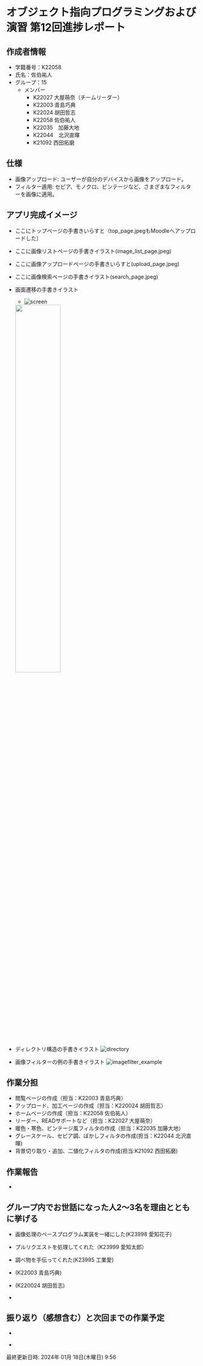 # オブジェクト指向プログラミングおよび演習 第12回進捗レポート

## 作成者情報

- 学籍番号：K22058
- 氏名：佐伯祐人
- グループ：15
  - メンバー
    - K22027 大屋萌奈（チームリーダー）
    - K22003 青島巧典
    - K22024 胡田哲志
    - K22058 佐伯祐人
    - K22035　加藤大地
    - K22044　北沢直暉
    - K21092 西田拓磨

## 仕様

- 画像アップロード: ユーザーが自分のデバイスから画像をアップロード。
- フィルター適用: セピア、モノクロ、ビンテージなど、さまざまなフィルターを画像に適用。

## アプリ完成イメージ

- ここにトップページの手書きいらすと（top_page.jpegもMoodleへアップロードした）
- ここに画像リストページの手書きイラスト(image_list_page.jpeg)
- ここに画像アップロードページの手書きいらすと(upload_page.jpeg)
- ここに画像検索ページの手書きイラスト(search_page.jpeg)

- 画面遷移の手書きイラスト
  + ![screen](https://github.com/YutoSaeki/lecture12/assets/109041401/0fab0925-3995-403e-a816-f601b19024c5)
  <img src="{https://github.com/YutoSaeki/lecture12/assets/109041401/0fab0925-3995-403e-a816-f601b19024c5}" width="50%">
- ディレクトリ構造の手書きイラスト
  ![directory](https://github.com/YutoSaeki/lecture12/assets/109041401/e96a93ba-0b8b-4e28-b561-f15d2b30bcc1)
- 画像フィルターの例の手書きイラスト
  ![imagefilter_example](https://github.com/YutoSaeki/lecture12/assets/109041401/af075342-2fa1-4e37-983b-79e4dbb89c3f)


## 作業分担

- 閲覧ページの作成（担当：K22003 青島巧典）
- アップロード、加工ページの作成（担当：K220024 胡田哲志）
- ホームページの作成（担当：K22058 佐伯祐人）
- リーダー、READサポートなど（担当：K22027 大屋萌奈）
- 暖色・寒色、ビンテージ風フィルタの作成（担当：K22035 加藤大地）
- グレースケール、セピア調、ぼかしフィルタの作成(担当：K22044 北沢直暉)
- 背景切り取り・追加、二値化フィルタの作成(担当:K21092 西田拓磨)

## 作業報告

- ~~~

## グループ内でお世話になった人2〜3名を理由とともに挙げる

- 画像処理のベースプログラム実装を一緒にした(K23998 愛知花子)
- プルリクエストを処理してくれた（K23999 愛知太郎）
- 調べ物を手伝ってくれた(K23995 工業愛)

- (K22003 青島巧典)
- (K220024 胡田哲志)
- 

## 振り返り（感想含む）と次回までの作業予定

- ~~~
- ~~~

最終更新日時: 2024年 01月 18日(木曜日) 9:56
